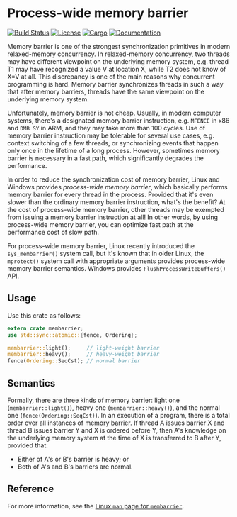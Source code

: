 # Process-wide memory barrier

[![Build Status](https://travis-ci.org/jeehoonkang/membarrier-rs.svg?branch=master)](https://travis-ci.org/jeehoonkang/membarrier-rs)
[![License](https://img.shields.io/badge/license-MIT%2FApache--2.0-blue.svg)](https://github.com/jeehoonkang/membarrier-rs)
[![Cargo](https://img.shields.io/crates/v/membarrier.svg)](https://crates.io/crates/membarrier)
[![Documentation](https://docs.rs/membarrier/badge.svg)](https://docs.rs/membarrier)

Memory barrier is one of the strongest synchronization primitives in modern relaxed-memory
concurrency. In relaxed-memory concurrency, two threads may have different viewpoint on the
underlying memory system, e.g. thread T1 may have recognized a value V at location X, while T2 does
not know of X=V at all. This discrepancy is one of the main reasons why concurrent programming is
hard. Memory barrier synchronizes threads in such a way that after memory barriers, threads have the
same viewpoint on the underlying memory system.

Unfortunately, memory barrier is not cheap. Usually, in modern computer systems, there's a
designated memory barrier instruction, e.g. `MFENCE` in x86 and `DMB SY` in ARM, and they may
take more than 100 cycles. Use of memory barrier instruction may be tolerable for several use
cases, e.g. context switching of a few threads, or synchronizing events that happen only once in
the lifetime of a long process. However, sometimes memory barrier is necessary in a fast path,
which significantly degrades the performance.

In order to reduce the synchronization cost of memory barrier, Linux and Windows provides
*process-wide memory barrier*, which basically performs memory barrier for every thread in the
process. Provided that it's even slower than the ordinary memory barrier instruction, what's the
benefit? At the cost of process-wide memory barrier, other threads may be exempted from issuing a
memory barrier instruction at all! In other words, by using process-wide memory barrier, you can
optimize fast path at the performance cost of slow path.

For process-wide memory barrier, Linux recently introduced the `sys_membarrier()` system call, but
it's known that in older Linux, the `mprotect()` system call with appropriate arguments provides
process-wide memory barrier semantics. Windows provides `FlushProcessWriteBuffers()` API.

## Usage

Use this crate as follows:

```rust
extern crate membarrier;
use std::sync::atomic::{fence, Ordering};

membarrier::light();     // light-weight barrier
membarrier::heavy();     // heavy-weight barrier
fence(Ordering::SeqCst); // normal barrier
```

## Semantics

Formally, there are three kinds of memory barrier: light one (`membarrier::light()`), heavy one
(`membarrier::heavy()`), and the normal one (`fence(Ordering::SeqCst)`). In an execution of a
program, there is a total order over all instances of memory barrier. If thread A issues barrier X
and thread B issues barrier Y and X is ordered before Y, then A's knowledge on the underlying memory
system at the time of X is transferred to B after Y, provided that:

- Either of A's or B's barrier is heavy; or
- Both of A's and B's barriers are normal.

## Reference

For more information, see the [Linux `man` page for
`membarrier`](http://man7.org/linux/man-pages/man2/membarrier.2.html).
